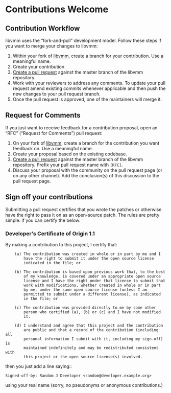 # Contributions Welcome

## Contribution Workflow

libvmm uses the “fork-and-pull” development model. Follow these steps if
you want to merge your changes to libvmm:

1. Within your fork of 
   [libvmm](https://github.com/libvmm/libvmm), create a
   branch for your contribution. Use a meaningful name.
1. Create your contribution
1. [Create a pull request](https://help.github.com/articles/creating-a-pull-request-from-a-fork/)
   against the master branch of the libvmm repository.
1. Work with your reviewers to address any comments.  To update your pull
   request amend existing commits whenever applicable and then push the new
   changes to your pull request branch.
1. Once the pull request is approved, one of the maintainers will merge it.

## Request for Comments

If you just want to receive feedback for a contribution proposal, open an “RFC”
(“Request for Comments”) pull request:

1. On your fork of 
   [libvmm](https://github.com/libvmm/libvmm), create a
   branch for the contribution you want feedback on. Use a meaningful name.
1. Create your proposal based on the existing codebase.
1. [Create a pull request](https://help.github.com/articles/creating-a-pull-request-from-a-fork/)
   against the master branch of the libvmm repository. Prefix your pull
   request name with `[RFC]`.
1. Discuss your proposal with the community on the pull request page (or on any
   other channel). Add the conclusion(s) of this discussion to the pull request
   page.

## Sign off your contributions

Submitting a pull request certifies that you wrote the patches or otherwise
have the right to pass it on as an open-source patch. The rules are pretty
simple: if you can certify the below:

### Developer's Certificate of Origin 1.1

By making a contribution to this project, I certify that:

        (a) The contribution was created in whole or in part by me and I
            have the right to submit it under the open source license
            indicated in the file; or

        (b) The contribution is based upon previous work that, to the best
            of my knowledge, is covered under an appropriate open source
            license and I have the right under that license to submit that
            work with modifications, whether created in whole or in part
            by me, under the same open source license (unless I am
            permitted to submit under a different license), as indicated
            in the file; or

        (c) The contribution was provided directly to me by some other
            person who certified (a), (b) or (c) and I have not modified
            it.

        (d) I understand and agree that this project and the contribution
            are public and that a record of the contribution (including all
            personal information I submit with it, including my sign-off) is
            maintained indefinitely and may be redistributed consistent with
            this project or the open source license(s) involved.

then you just add a line saying::

	Signed-off-by: Random J Developer <random@developer.example.org>

using your real name (sorry, no pseudonyms or anonymous contributions.)
